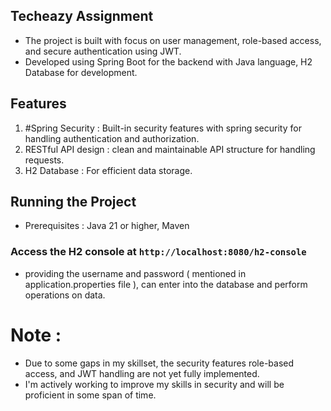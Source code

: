 ## Techeazy Assignment

* The project is built with focus on user management, role-based access, and secure authentication using JWT.
* Developed using Spring Boot for the backend with Java language, H2 Database for development.

## Features
1. #Spring Security : Built-in security features with spring security for handling authentication and authorization.
2. RESTful API design : clean and maintainable API structure for handling requests.
3. H2 Database : For efficient data storage.

## Running the Project

* Prerequisites : Java 21 or higher, Maven

### Access the H2 console at `http://localhost:8080/h2-console`
* providing the username and password ( mentioned in application.properties file ), can enter into the database and perform operations on data.


# Note :
* Due to some gaps in my skillset, the security features role-based access, and JWT handling are not yet fully implemented.
* I'm actively working to improve my skills in security and will be proficient in some span of time.
